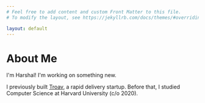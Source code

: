 ```yaml
---
# Feel free to add content and custom Front Matter to this file.
# To modify the layout, see https://jekyllrb.com/docs/themes/#overriding-theme-defaults

layout: default
---
```


# About Me

I'm Harshal! I'm working on something new.

I previously built [Troav](https://troav.com/), a rapid delivery startup. Before that, I studied Computer Science at Harvard University (c/o 2020).


